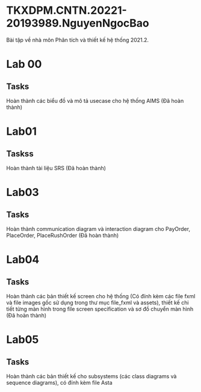 # TKXDPM.CNTN.20221-20193989.NguyenNgocBao
Bài tập về nhà môn Phân tích và thiết kế hệ thống 2021.2.

# Lab 00
## Tasks
Hoàn thành các biểu đồ và mô tả usecase cho hệ thống AIMS (Đã hoàn thành)

# Lab01
## Taskss
Hoàn thành tài liệu SRS (Đã hoàn thành)

# Lab03
## Tasks
Hoàn thành communication diagram và interaction diagram cho PayOrder, PlaceOrder, PlaceRushOrder (Đã hoàn thành)

# Lab04
## Tasks
Hoàn thành các bản thiết kế screen cho hệ thống (Có đính kèm các file fxml và file images gốc sử dụng trong thư mục file_fxml và assets), thiết kế chi tiết từng màn hình trong file screen specification và sơ đồ chuyển màn hình (Đã hoàn thành)

# Lab05
## Tasks
Hoàn thành các bản thiết kế cho subsystems (các class diagrams và sequence diagrams), có đính kèm file Asta
